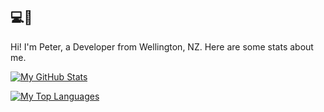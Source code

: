 ## 💻🌱

Hi! I'm Peter, a Developer from Wellington, NZ. Here are some stats about me.

[![My GitHub Stats](https://github-readme-stats.vercel.app/api?username=pjpscriv&count_private=true&show_icons=true&theme=vue)](https://github.com/anuraghazra/github-readme-stats)

[![My Top Languages](https://github-readme-stats.vercel.app/api/top-langs/?username=pjpscriv&theme=vue&layout=compact)](https://github.com/anuraghazra/github-readme-stats)

<!--

Here are some ideas to get you started:

- 🔭 I’m currently working on ...
- 🌱 I’m currently learning ...
- 👯 I’m looking to collaborate on ...
- 🤔 I’m looking for help with ...
- 💬 Ask me about ...
- 📫 How to reach me: ...
- 😄 Pronouns: ...
- ⚡ Fun fact: ...
-->
